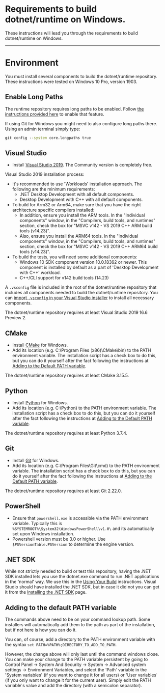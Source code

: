 Requirements to build dotnet/runtime on Windows.
========================

These instructions will lead you through the requirements to build dotnet/runtime on Windows.

----------------
# Environment

You must install several components to build the dotnet/runtime repository. These instructions were tested on Windows 10 Pro, version 1903.

## Enable Long Paths

The runtime repository requires long paths to be enabled. Follow [the instructions provided here](https://docs.microsoft.com/en-us/windows/win32/fileio/naming-a-file#enable-long-paths-in-windows-10-version-1607-and-later) to enable that feature.

If using Git for Windows you might need to also configure long paths there. Using an admin terminal simply type:
```cmd
git config --system core.longpaths true
```

## Visual Studio

- Install [Visual Studio 2019](https://visualstudio.microsoft.com/downloads/). The Community version is completely free.

Visual Studio 2019 installation process:
- It's recommended to use 'Workloads' installation approach. The following are the minimum requirements:
  - .NET Desktop Development with all default components.
  - Desktop Development with C++ with all default components.
- To build for Arm32 or Arm64, make sure that you have the right architecture specific compilers installed:
  - In addition, ensure you install the ARM tools. In the "Individual components" window, in the "Compilers, build tools, and runtimes" section, check the box for "MSVC v142 - VS 2019 C++ ARM build tools (v14.23)".
  - Also, ensure you install the ARM64 tools. In the "Individual components" window, in the "Compilers, build tools, and runtimes" section, check the box for "MSVC v142 - VS 2019 C++ ARM64 build tools (v14.23)".
- To build the tests, you will need some additional components:
  - Windows 10 SDK component version 10.0.18362 or newer. This component is installed by default as a part of 'Desktop Development with C++' workload.
  - C++/CLI support for v142 build tools (14.23)

A `.vsconfig` file is included in the root of the dotnet/runtime repository that includes all components needed to build the dotnet/runtime repository. You can [import `.vsconfig` in your Visual Studio installer](https://docs.microsoft.com/en-us/visualstudio/install/import-export-installation-configurations?view=vs-2019#import-a-configuration) to install all necessary components.

The dotnet/runtime repository requires at least Visual Studio 2019 16.6 Preview 2.

## CMake

- Install [CMake](http://www.cmake.org/download) for Windows.
- Add its location (e.g. C:\Program Files (x86)\CMake\bin) to the PATH environment variable.
  The installation script has a check box to do this, but you can do it yourself after the fact following the instructions at [Adding to the Default PATH variable](#adding-to-the-default-path-variable).

The dotnet/runtime repository requires at least CMake 3.15.5.

## Python

- Install [Python](https://www.python.org/downloads/) for Windows.
- Add its location (e.g. C:\Python\) to the PATH environment variable.
  The installation script has a check box to do this, but you can do it yourself after the fact following the instructions at [Adding to the Default PATH variable](#adding-to-the-default-path-variable).

The dotnet/runtime repository requires at least Python 3.7.4.

## Git

- Install [Git](https://git-for-windows.github.io/) for Windows.
- Add its location (e.g. C:\Program Files\Git\cmd) to the PATH environment variable.
  The installation script has a check box to do this, but you can do it yourself after the fact following the instructions at [Adding to the Default PATH variable](#adding-to-the-default-path-variable).

The dotnet/runtime repository requires at least Git 2.22.0.

## PowerShell

- Ensure that `powershell.exe` is accessible via the PATH environment variable. Typically this is `%SYSTEMROOT%\System32\WindowsPowerShell\v1.0\` and its automatically set upon Windows installation.
- Powershell version must be 3.0 or higher. Use `$PSVersionTable.PSVersion` to determine the engine version.

## .NET SDK

While not strictly needed to build or test this repository, having the .NET SDK installed lets you use the dotnet.exe command to run .NET applications in the 'normal' way.
We use this in the [Using Your Build](../testing/using-your-build.md) instructions.
Visual Studio should have installed the .NET SDK, but in case it did not you can get it from the [Installing the .NET SDK](https://dotnet.microsoft.com/download) page.

## Adding to the default PATH variable

The commands above need to be on your command lookup path.   Some installers will automatically add them to the path as part of the installation, but if not here is how you can do it.

You can, of course, add a directory to the PATH environment variable with the syntax `set PATH=%PATH%;DIRECTORY_TO_ADD_TO_PATH`.

However, the change above will only last until the command windows close.
You can make your change to the PATH variable persistent by going to  Control Panel -> System And Security -> System -> Advanced system settings -> Environment Variables,
and select the 'Path' variable in the 'System variables' (if you want to change it for all users) or 'User variables' (if you only want to change it for the current user).
Simply edit the PATH variable's value and add the directory (with a semicolon separator).

